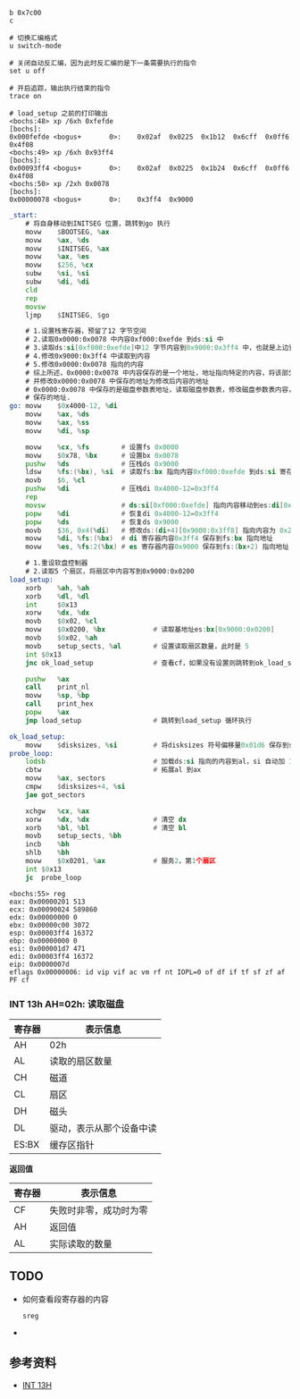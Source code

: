```
b 0x7c00
c

# 切换汇编格式
u switch-mode

# 关闭自动反汇编，因为此时反汇编的是下一条需要执行的指令
set u off

# 开启追踪，输出执行结束的指令
trace on

# load_setup 之前的打印输出
<bochs:48> xp /6xh 0xfefde
[bochs]:
0x000fefde <bogus+       0>:	0x02af	0x0225	0x1b12	0x6cff	0x0ff6	0x4f08
<bochs:49> xp /6xh 0x93ff4
[bochs]:
0x00093ff4 <bogus+       0>:	0x02af	0x0225	0x1b24	0x6cff	0x0ff6	0x4f08
<bochs:50> xp /2xh 0x0078
[bochs]:
0x00000078 <bogus+       0>:	0x3ff4	0x9000

```



```asm
_start:
	# 将自身移动到INITSEG 位置，跳转到go 执行
	movw	$BOOTSEG, %ax
	movw	%ax, %ds
	movw	$INITSEG, %ax
	movw	%ax, %es
	movw	$256, %cx
	subw	%si, %si
	subw	%di, %di
	cld
	rep
	movsw
	ljmp	$INITSEG, $go

	# 1.设置栈寄存器，预留了12 字节空间
	# 2.读取0x0000:0x0078 中内容0xf000:0xefde 到ds:si 中
	# 3.读取ds:si[0xf000:0xefde]中12 字节内容到0x9000:0x3ff4 中，也就是上边预留的栈顶12 字节空间
	# 4.修改0x9000:0x3ff4 中读取到内容
	# 5.修改0x0000:0x0078 指向的内容
	# 综上所述，0x0000:0x0078 中内容保存的是一个地址，地址指向特定的内容，将该部分内容读取出来之后并修改，
	# 并修改0x0000:0x0078 中保存的地址为修改后内容的地址
	# 0x0000:0x0078 中保存的是磁盘参数表地址，读取磁盘参数表，修改磁盘参数表内容，修改0x0000:0x0078 中
	# 保存的地址.
go:	movw	$0x4000-12, %di
	movw	%ax, %ds
	movw	%ax, %ss
	movw	%di, %sp

	movw	%cx, %fs		# 设置fs 0x0000
	movw	$0x78, %bx		# 设置bx 0x0078
	pushw	%ds				# 压栈ds 0x9000
	ldsw	%fs:(%bx), %si	# 读取fs:bx 指向内容0xf000:0xefde 到ds:si 寄存器
	movb	$6, %cl
	pushw	%di				# 压栈di 0x4000-12=0x3ff4
	rep
	movsw					# ds:si[0xf000:0xefde] 指向内容移动到es:di[0x9000:0x3ff4] 指向地址
	popw	%di				# 恢复di 0x4000-12=0x3ff4
	popw	%ds				# 恢复ds 0x9000
	movb	$36, 0x4(%di)	# 修改ds:(di+4)[0x9000:0x3ff8] 指向内容为 0x24
	movw	%di, %fs:(%bx)	# di 寄存器内容0x3ff4 保存到fs:bx 指向地址
	movw	%es, %fs:2(%bx)	# es 寄存器内容0x9000 保存到fs:(bx+2) 指向地址

```





```asm
	# 1.重设软盘控制器
	# 2.读取5 个扇区，将扇区中内容写到0x9000:0x0200
load_setup:
	xorb	%ah, %ah
	xorb	%dl, %dl
	int 	$0x13	
	xorw	%dx, %dx
	movb	$0x02, %cl
	movw	$0x0200, %bx			# 读取基地址es:bx[0x9000:0x0200]
	movb	$0x02, %ah
	movb	setup_sects, %al		# 设置读取扇区数量，此时是 5
	int	$0x13
	jnc	ok_load_setup				# 查看cf，如果没有设置则跳转到ok_load_setup 执行

	pushw	%ax
	call	print_nl
	movw	%sp, %bp
	call	print_hex
	popw	%ax	
	jmp	load_setup					# 跳转到load_setup 循环执行
```



```asm
ok_load_setup:
	movw	$disksizes, %si			# 将disksizes 符号偏移量0x01d6 保存到si 寄存器中
probe_loop:
	lodsb							# 加载ds:si 指向的内容到al，si 自动加 1
	cbtw							# 拓展al 到ax
	movw	%ax, sectors
	cmpw	$disksizes+4, %si
	jae	got_sectors

	xchgw	%cx, %ax				
	xorw	%dx, %dx				# 清空 dx
	xorb	%bl, %bl				# 清空 bl
	movb	setup_sects, %bh
	incb	%bh
	shlb	%bh
	movw	$0x0201, %ax			# 服务2，第1个扇区
	int	$0x13
	jc	probe_loop
```



```
<bochs:55> reg
eax: 0x00000201 513
ecx: 0x00090024 589860
edx: 0x00000000 0
ebx: 0x00000c00 3072
esp: 0x00003ff4 16372
ebp: 0x00000000 0
esi: 0x000001d7 471
edi: 0x00003ff4 16372
eip: 0x0000007d
eflags 0x00000006: id vip vif ac vm rf nt IOPL=0 of df if tf sf zf af PF cf
```

### INT 13h AH=02h: 读取磁盘

| 寄存器 | 表示信息                 |
| ------ | ------------------------ |
| AH     | 02h                      |
| AL     | 读取的扇区数量           |
| CH     | 磁道                     |
| CL     | 扇区                     |
| DH     | 磁头                     |
| DL     | 驱动，表示从那个设备中读 |
| ES:BX  | 缓存区指针               |

**返回值**

| 寄存器 | 表示信息               |
| ------ | ---------------------- |
| CF     | 失败时非零，成功时为零 |
| AH     | 返回值                 |
| AL     | 实际读取的数量         |







## TODO

* 如何查看段寄存器的内容

  `sreg`

* 



## 参考资料

* [INT 13H](#https://en.wikipedia.org/wiki/INT_13H)
